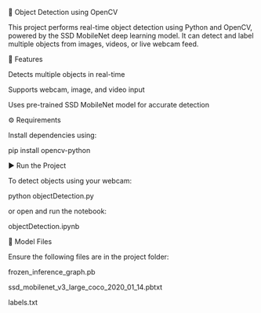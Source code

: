 🧠 Object Detection using OpenCV

This project performs real-time object detection using Python and OpenCV, powered by the SSD MobileNet deep learning model. It can detect and label multiple objects from images, videos, or live webcam feed.

🚀 Features

Detects multiple objects in real-time

Supports webcam, image, and video input

Uses pre-trained SSD MobileNet model for accurate detection

⚙️ Requirements

Install dependencies using:

pip install opencv-python

▶️ Run the Project

To detect objects using your webcam:

python objectDetection.py


or open and run the notebook:

objectDetection.ipynb

📸 Model Files

Ensure the following files are in the project folder:

frozen_inference_graph.pb

ssd_mobilenet_v3_large_coco_2020_01_14.pbtxt

labels.txt

